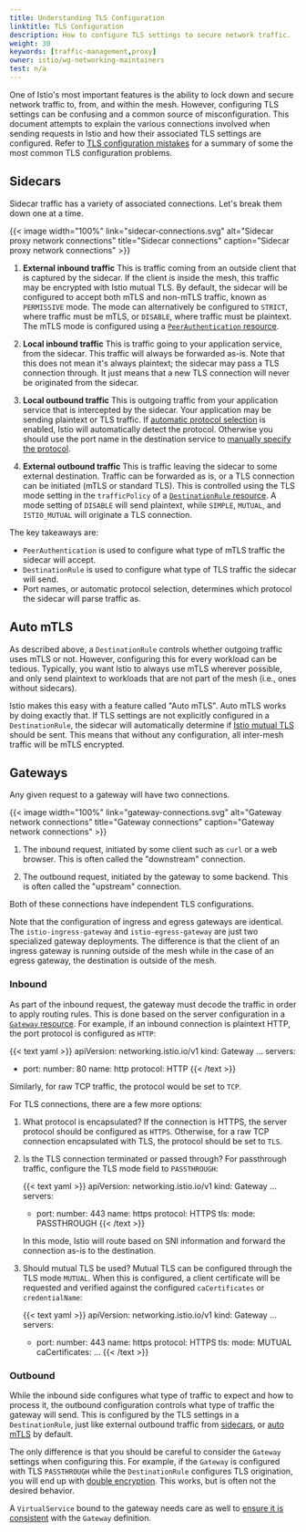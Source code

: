 ```yaml
---
title: Understanding TLS Configuration
linktitle: TLS Configuration
description: How to configure TLS settings to secure network traffic.
weight: 30
keywords: [traffic-management,proxy]
owner: istio/wg-networking-maintainers
test: n/a
---
```


One of Istio's most important features is the ability to lock down and secure network traffic to, from,
and within the mesh. However, configuring TLS settings can be confusing and a common source of misconfiguration.
This document attempts to explain the various connections involved when sending requests in Istio and how
their associated TLS settings are configured.
Refer to [TLS configuration mistakes](/docs/ops/common-problems/network-issues/#tls-configuration-mistakes)
for a summary of some the most common TLS configuration problems.

## Sidecars

Sidecar traffic has a variety of associated connections. Let's break them down one at a time.

{{< image width="100%"
    link="sidecar-connections.svg"
    alt="Sidecar proxy network connections"
    title="Sidecar connections"
    caption="Sidecar proxy network connections"
    >}}

1. **External inbound traffic**
    This is traffic coming from an outside client that is captured by the sidecar.
    If the client is inside the mesh, this traffic may be encrypted with Istio mutual TLS.
    By default, the sidecar will be configured to accept both mTLS and non-mTLS traffic, known as `PERMISSIVE` mode.
    The mode can alternatively be configured to `STRICT`, where traffic must be mTLS, or `DISABLE`, where traffic must be plaintext.
    The mTLS mode is configured using a [`PeerAuthentication` resource](/docs/reference/config/security/peer_authentication/).

1. **Local inbound traffic**
    This is traffic going to your application service, from the sidecar. This traffic will always be forwarded as-is.
    Note that this does not mean it's always plaintext; the sidecar may pass a TLS connection through.
    It just means that a new TLS connection will never be originated from the sidecar.

1. **Local outbound traffic**
    This is outgoing traffic from your application service that is intercepted by the sidecar.
    Your application may be sending plaintext or TLS traffic.
    If [automatic protocol selection](/docs/ops/configuration/traffic-management/protocol-selection/#automatic-protocol-selection)
    is enabled, Istio will automatically detect the protocol. Otherwise you should use the port name in the destination service to
    [manually specify the protocol](/docs/ops/configuration/traffic-management/protocol-selection/#explicit-protocol-selection).

1. **External outbound traffic**
    This is traffic leaving the sidecar to some external destination. Traffic can be forwarded as is, or a TLS connection can
    be initiated (mTLS or standard TLS). This is controlled using the TLS mode setting in the `trafficPolicy` of a
    [`DestinationRule` resource](/docs/reference/config/networking/destination-rule/).
    A mode setting of `DISABLE` will send plaintext, while `SIMPLE`, `MUTUAL`, and `ISTIO_MUTUAL` will originate a TLS connection.

The key takeaways are:

- `PeerAuthentication` is used to configure what type of mTLS traffic the sidecar will accept.
- `DestinationRule` is used to configure what type of TLS traffic the sidecar will send.
- Port names, or automatic protocol selection, determines which protocol the sidecar will parse traffic as.

## Auto mTLS

As described above, a `DestinationRule` controls whether outgoing traffic uses mTLS or not.
However, configuring this for every workload can be tedious. Typically, you want Istio to always use mTLS
wherever possible, and only send plaintext to workloads that are not part of the mesh (i.e., ones without sidecars).

Istio makes this easy with a feature called "Auto mTLS". Auto mTLS works by doing exactly that. If TLS settings are
not explicitly configured in a `DestinationRule`, the sidecar will automatically determine if
[Istio mutual TLS](/about/faq/#difference-between-mutual-and-istio-mutual) should be sent.
This means that without any configuration, all inter-mesh traffic will be mTLS encrypted.

## Gateways

Any given request to a gateway will have two connections.

{{< image width="100%"
    link="gateway-connections.svg"
    alt="Gateway network connections"
    title="Gateway connections"
    caption="Gateway network connections"
    >}}

1. The inbound request, initiated by some client such as `curl` or a web browser. This is often called the "downstream" connection.

1. The outbound request, initiated by the gateway to some backend. This is often called the "upstream" connection.

Both of these connections have independent TLS configurations.

Note that the configuration of ingress and egress gateways are identical.
The `istio-ingress-gateway` and `istio-egress-gateway` are just two specialized gateway deployments.
The difference is that the client of an ingress gateway is running outside of the mesh while in the case of an egress gateway,
the destination is outside of the mesh.

### Inbound

As part of the inbound request, the gateway must decode the traffic in order to apply routing rules.
This is done based on the server configuration in a [`Gateway` resource](/docs/reference/config/networking/gateway/).
For example, if an inbound connection is plaintext HTTP, the port protocol is configured as `HTTP`:

{{< text yaml >}}
apiVersion: networking.istio.io/v1
kind: Gateway
...
  servers:
  - port:
      number: 80
      name: http
      protocol: HTTP
{{< /text >}}

Similarly, for raw TCP traffic, the protocol would be set to `TCP`.

For TLS connections, there are a few more options:

1. What protocol is encapsulated?
    If the connection is HTTPS, the server protocol should be configured as `HTTPS`.
    Otherwise, for a raw TCP connection encapsulated with TLS, the protocol should be set to `TLS`.

1. Is the TLS connection terminated or passed through?
    For passthrough traffic, configure the TLS mode field to `PASSTHROUGH`:

    {{< text yaml >}}
    apiVersion: networking.istio.io/v1
    kind: Gateway
    ...
      servers:
      - port:
          number: 443
          name: https
          protocol: HTTPS
        tls:
          mode: PASSTHROUGH
    {{< /text >}}

    In this mode, Istio will route based on SNI information and forward the connection as-is to the destination.

1. Should mutual TLS be used?
    Mutual TLS can be configured through the TLS mode `MUTUAL`. When this is configured, a client certificate will be
    requested and verified against the configured `caCertificates` or `credentialName`:

    {{< text yaml >}}
    apiVersion: networking.istio.io/v1
    kind: Gateway
    ...
      servers:
      - port:
          number: 443
          name: https
          protocol: HTTPS
        tls:
          mode: MUTUAL
          caCertificates: ...
    {{< /text >}}

### Outbound

While the inbound side configures what type of traffic to expect and how to process it, the outbound configuration controls
what type of traffic the gateway will send. This is configured by the TLS settings in a `DestinationRule`,
just like external outbound traffic from [sidecars](#sidecars), or [auto mTLS](#auto-mtls) by default.

The only difference is that you should be careful to consider the `Gateway` settings when configuring this.
For example, if the `Gateway` is configured with TLS `PASSTHROUGH` while the `DestinationRule` configures TLS origination,
you will end up with [double encryption](/docs/ops/common-problems/network-issues/#double-tls).
This works, but is often not the desired behavior.

A `VirtualService` bound to the gateway needs care as well to
[ensure it is consistent](/docs/ops/common-problems/network-issues/#gateway-mismatch)
with the `Gateway` definition.
